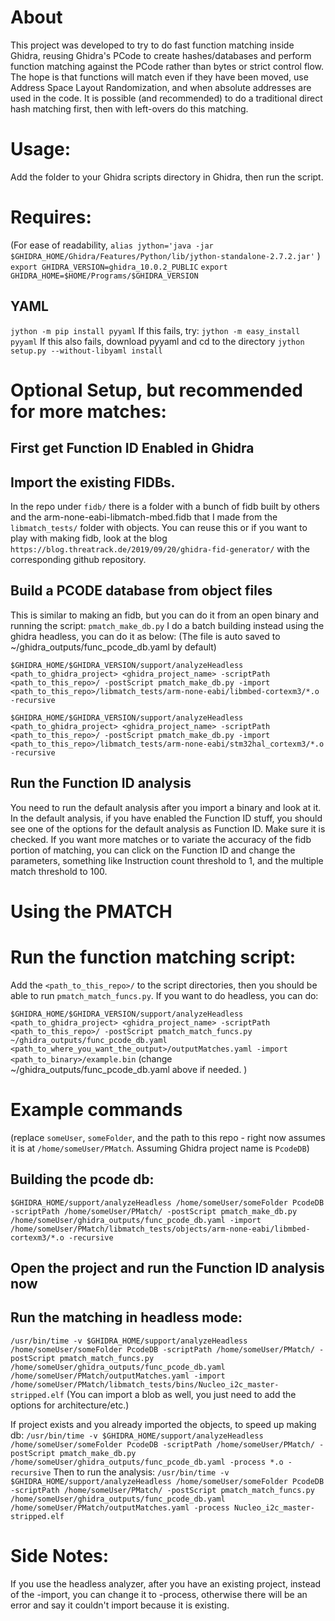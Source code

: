 <!-- Copyright 2021 National Technology & Engineering Solutions of Sandia, LLC (NTESS). 
Under the terms of Contract DE-NA0003525 with NTESS, the U.S. Government retains 
certain rights in this software. -->

# About
This project was developed to try to do fast function matching inside Ghidra, reusing Ghidra's PCode to create hashes/databases and perform function matching against the PCode rather than bytes or strict control flow. The hope is that functions will match even if they have been moved, use Address Space Layout Randomization, and when absolute addresses are used in the code. It is possible (and recommended) to do a traditional direct hash matching first, then with left-overs do this matching.

# Usage:
Add the folder to your Ghidra scripts directory in Ghidra, then run the script.


# Requires:
(For ease of readability, ```alias jython='java -jar $GHIDRA_HOME/Ghidra/Features/Python/lib/jython-standalone-2.7.2.jar'``` )
`export GHIDRA_VERSION=ghidra_10.0.2_PUBLIC`
`export GHIDRA_HOME=$HOME/Programs/$GHIDRA_VERSION`

## YAML
`jython -m pip install pyyaml`
If this fails, try:
`jython -m easy_install pyyaml` 
If this also fails, download pyyaml and cd to the directory
`jython setup.py --without-libyaml install`


# Optional Setup, but recommended for more matches:
## First get Function ID Enabled in Ghidra


## Import the existing FIDBs.
  In the repo under `fidb/` there is a folder with a bunch of fidb built by others and the arm-none-eabi-libmatch-mbed.fidb that I made from the `libmatch_tests/` folder with objects. You can reuse this or if you want to play with making fidb, look at the blog `https://blog.threatrack.de/2019/09/20/ghidra-fid-generator/` with the corresponding github repository.

## Build a PCODE database from object files
  This is similar to making an fidb, but you can do it from an open binary and running the script:
  `pmatch_make_db.py` I do a batch building instead using the ghidra headless, you can do it as below: (The file is auto saved to ~/ghidra_outputs/func_pcode_db.yaml by default)

  `$GHIDRA_HOME/$GHIDRA_VERSION/support/analyzeHeadless <path_to_ghidra_project> <ghidra_project_name> -scriptPath <path_to_this_repo>/ -postScript pmatch_make_db.py -import <path_to_this_repo>/libmatch_tests/arm-none-eabi/libmbed-cortexm3/*.o -recursive `

  `$GHIDRA_HOME/$GHIDRA_VERSION/support/analyzeHeadless <path_to_ghidra_project> <ghidra_project_name> -scriptPath <path_to_this_repo>/ -postScript pmatch_make_db.py -import <path_to_this_repo>/libmatch_tests/arm-none-eabi/stm32hal_cortexm3/*.o -recursive `

## Run the Function ID analysis
  You need to run the default analysis after you import a binary and look at it. In the default analysis, if you have enabled the Function ID stuff, you should see one of the options for the default analysis as Function ID. Make sure it is checked. If you want more matches or to variate the accuracy of the fidb portion of matching, you can click on the Function ID and change the parameters, something like Instruction count threshold to 1, and the multiple match threshold to 100.

# Using the PMATCH
# Run the function matching script:
  Add the `<path_to_this_repo>/` to the script directories, then you should be able to run `pmatch_match_funcs.py`. If you want to do headless, you can do:

  `$GHIDRA_HOME/$GHIDRA_VERSION/support/analyzeHeadless <path_to_ghidra_project> <ghidra_project_name> -scriptPath <path_to_this_repo>/ -postScript pmatch_match_funcs.py ~/ghidra_outputs/func_pcode_db.yaml <path_to_where_you_want_the_output>/outputMatches.yaml -import <path_to_binary>/example.bin`
  (change ~/ghidra_outputs/func_pcode_db.yaml above if needed. )


# Example commands
(replace `someUser`, `someFolder`, and the path to this repo - right now assumes it is at `/home/someUser/PMatch`. Assuming Ghidra project name is `PcodeDB`)

## Building the pcode db:
  `$GHIDRA_HOME/support/analyzeHeadless /home/someUser/someFolder PcodeDB -scriptPath /home/someUser/PMatch/ -postScript pmatch_make_db.py /home/someUser/ghidra_outputs/func_pcode_db.yaml -import /home/someUser/PMatch/libmatch_tests/objects/arm-none-eabi/libmbed-cortexm3/*.o -recursive `

## Open the project and run the Function ID analysis now

## Run the matching in headless mode:
  `/usr/bin/time -v $GHIDRA_HOME/support/analyzeHeadless /home/someUser/someFolder PcodeDB -scriptPath /home/someUser/PMatch/ -postScript pmatch_match_funcs.py /home/someUser/ghidra_outputs/func_pcode_db.yaml /home/someUser/PMatch/outputMatches.yaml -import /home/someUser/PMatch/libmatch_tests/bins/Nucleo_i2c_master-stripped.elf`
  (You can import a blob as well, you just need to add the options for architecture/etc.)

If project exists and you already imported the objects, to speed up making db:
  `/usr/bin/time -v $GHIDRA_HOME/support/analyzeHeadless /home/someUser/someFolder PcodeDB -scriptPath /home/someUser/PMatch/ -postScript pmatch_make_db.py /home/someUser/ghidra_outputs/func_pcode_db.yaml -process *.o -recursive`
Then to run the analysis:
  `/usr/bin/time -v $GHIDRA_HOME/support/analyzeHeadless /home/someUser/someFolder PcodeDB -scriptPath /home/someUser/PMatch/ -postScript pmatch_match_funcs.py /home/someUser/ghidra_outputs/func_pcode_db.yaml /home/someUser/PMatch/outputMatches.yaml -process Nucleo_i2c_master-stripped.elf`

# Side Notes:
  
If you use the headless analyzer, after you have an existing project, instead of the -import, you can change it to -process, otherwise there will be an error and say it couldn't import because it is existing.

